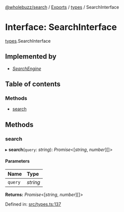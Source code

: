 [@wholebuzz/search](../README.md) / [Exports](../modules.md) / [types](../modules/types.md) / SearchInterface

# Interface: SearchInterface

[types](../modules/types.md).SearchInterface

## Implemented by

- [*SearchEngine*](../classes/search.searchengine.md)

## Table of contents

### Methods

- [search](types.searchinterface.md#search)

## Methods

### search

▸ **search**(`query`: *string*): *Promise*<[*string*, *number*][]\>

#### Parameters

| Name | Type |
| :------ | :------ |
| `query` | *string* |

**Returns:** *Promise*<[*string*, *number*][]\>

Defined in: [src/types.ts:137](https://github.com/wholebuzz/search/blob/master/src/types.ts#L137)
